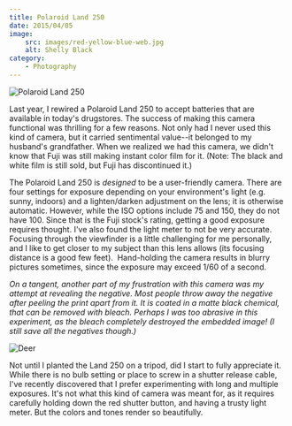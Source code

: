 ```yaml
---
title: Polaroid Land 250
date: 2015/04/05
image:
    src: images/red-yellow-blue-web.jpg
    alt: Shelly Black
category:
    - Photography
---
```


![Polaroid Land 250](images/polaroid-land-250.jpeg)

Last year, I rewired a Polaroid Land 250 to accept batteries that are available in today's drugstores. The success of making this camera functional was thrilling for a few reasons. Not only had I never used this kind of camera, but it carried sentimental value--it belonged to my husband's grandfather. When we realized we had this camera, we didn't know that Fuji was still making instant color film for it. (Note: The black and white film is still sold, but Fuji has discontinued it.)

The Polaroid Land 250 is _designed_ to be a user-friendly camera. There are four settings for exposure depending on your environment's light (e.g. sunny, indoors) and a lighten/darken adjustment on the lens; it is otherwise automatic. However, while the ISO options include 75 and 150, they do not have 100. Since that is the Fuji stock's rating, getting a good exposure requires thought. I've also found the light meter to not be very accurate. Focusing through the viewfinder is a little challenging for me personally, and I like to get closer to my subject than this lens allows (its focusing distance is a good few feet).  Hand-holding the camera results in blurry pictures sometimes, since the exposure may exceed 1/60 of a second.

_On a tangent, another part of my frustration with this camera was my attempt at revealing the negative. Most people throw away the negative after peeling the print apart from it. It is coated in a matte black chemical, that can be removed with bleach. Perhaps I was too abrasive in this experiment, as the bleach completely destroyed the embedded image! (I still save all the negatives though.)_

![Deer](images/chris-deer-web.jpg)

Not until I planted the Land 250 on a tripod, did I start to fully appreciate it. While there is no bulb setting or place to screw in a shutter release cable, I've recently discovered that I prefer experimenting with long and multiple exposures. It's not what this kind of camera was meant for, as it requires carefully holding down the red shutter button, and having a trusty light meter. But the colors and tones render so beautifully.
